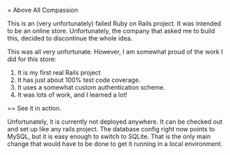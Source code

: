 = Above All Compassion

This is an (very unfortunately) failed Ruby on Rails project. It was intended to
be an online store. Unfortunately, the company that asked me to build this,
decided to discontinue the whole idea.

This was all very unfortunate. However, I am somewhat proud of the work I did
for this store:

1. It is my first real Rails project
2. It has just about 100% test code coverage.
3. It uses a somewhat custom authentication scheme.
4. It was lots of work, and I learned a lot!

== See it in action.

Unfortunately, it is currently not deployed anywhere. It can be checked out and
set up like any rails project. The database config right now points to MySQL,
but it is easy enough to switch to SQLite. That is the only main change that
would have to be done to get it running in a local environment.
